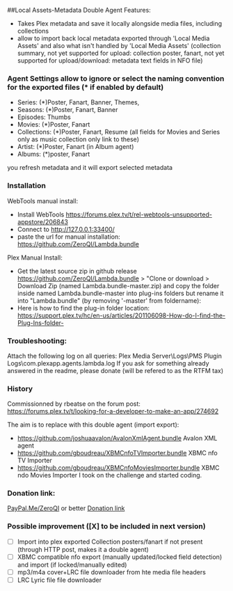 ##Local Assets-Metadata Double Agent Features:
- Takes Plex metadata and save it locally alongside media files, including collections
- allow to import back local metadata exported through 'Local Media Assets' and also what isn't handled by 'Local Media Assets' (collection summary, not yet supported for upload: collection poster, fanart, not yet supported for upload/download: metadata text fields in NFO file)


### Agent Settings allow to ignore or select the naming convention for the exported files (* if enabled by default)
- Series:      (*)Poster, Fanart, Banner, Themes, 
- Seasons:     (*)Poster, Fanart, Banner
- Episodes:       Thumbs
- Movies:      (*)Poster, Fanart
- Collections: (*)Poster, Fanart, Resume (all fields for Movies and Series only as music collection only link to these)
- Artist:      (*)Poster, Fanart (in Album agent)
- Albums:      (*)poster, Fanart

you refresh metadata and it will export selected metadata


### Installation
WebTools manual install:
- Install WebTools https://forums.plex.tv/t/rel-webtools-unsupported-appstore/206843
- Connect to http://127.0.0.1:33400/
- paste the url for manual installation: https://github.com/ZeroQI/Lambda.bundle
 
Plex Manual Install:
- Get the latest source zip in github release https://github.com/ZeroQI/Lambda.bundle > "Clone or download > Download Zip (named Lambda.bundle-master.zip) and copy the folder inside named Lambda.bundle-master into plug-ins folders but rename it into "Lambda.bundle" (by removing '-master' from foldername):
- Here is how to find the plug-in folder location: https://support.plex.tv/hc/en-us/articles/201106098-How-do-I-find-the-Plug-Ins-folder-


### Troubleshooting:
Attach the following log on all queries:  Plex Media Server\Logs\PMS Plugin Logs\com.plexapp.agents.lambda.log
If you ask for something already answered in the readme, please donate (will be refered to as the RTFM tax)


### History
Commissionned by rbeatse on the forum post: https://forums.plex.tv/t/looking-for-a-developer-to-make-an-app/274692

The aim is to replace with this double agent (import export):
- https://github.com/joshuaavalon/AvalonXmlAgent.bundle Avalon XML agent
- https://github.com/gboudreau/XBMCnfoTVImporter.bundle XBMC nfo TV Importer
- https://github.com/gboudreau/XBMCnfoMoviesImporter.bundle XBMC ndo Movies Importer
I took on the challenge and started coding.
 
### Donation link:
[PayPal.Me/ZeroQI](https://PayPal.Me/ZeroQI) or better [Donation link](https://www.paypal.com/cgi-bin/webscr?cmd=_donations&business=S8CUKCX4CWBBG&lc=IE&item_name=ZeroQI&item_number=Local%20Media%20Export%20Agent&currency_code=EUR&bn=PP%2dDonationsBF%3abtn_donateCC_LG%2egif%3aNonHosted)


### Possible improvement ([X] to be included in next version)
- [ ] Import into plex exported Collection posters/fanart if not present (through HTTP post, makes it a double agent)
- [ ] XBMC compatible nfo export (manually updated/locked field detection) and import (if locked/manually edited)
- [ ] mp3/m4a cover+LRC file downloader from hte media file headers
- [ ] LRC Lyric file file downloader

